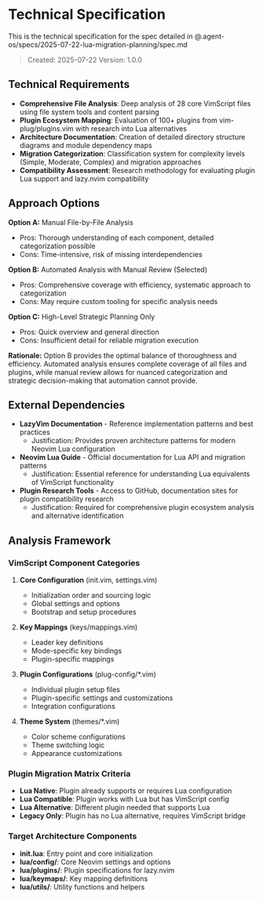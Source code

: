# Technical Specification

This is the technical specification for the spec detailed in @.agent-os/specs/2025-07-22-lua-migration-planning/spec.md

> Created: 2025-07-22
> Version: 1.0.0

## Technical Requirements

- **Comprehensive File Analysis**: Deep analysis of 28 core VimScript files using file system tools and content parsing
- **Plugin Ecosystem Mapping**: Evaluation of 100+ plugins from vim-plug/plugins.vim with research into Lua alternatives
- **Architecture Documentation**: Creation of detailed directory structure diagrams and module dependency maps
- **Migration Categorization**: Classification system for complexity levels (Simple, Moderate, Complex) and migration approaches
- **Compatibility Assessment**: Research methodology for evaluating plugin Lua support and lazy.nvim compatibility

## Approach Options

**Option A:** Manual File-by-File Analysis
- Pros: Thorough understanding of each component, detailed categorization possible
- Cons: Time-intensive, risk of missing interdependencies

**Option B:** Automated Analysis with Manual Review (Selected)
- Pros: Comprehensive coverage with efficiency, systematic approach to categorization
- Cons: May require custom tooling for specific analysis needs

**Option C:** High-Level Strategic Planning Only  
- Pros: Quick overview and general direction
- Cons: Insufficient detail for reliable migration execution

**Rationale:** Option B provides the optimal balance of thoroughness and efficiency. Automated analysis ensures complete coverage of all files and plugins, while manual review allows for nuanced categorization and strategic decision-making that automation cannot provide.

## External Dependencies

- **LazyVim Documentation** - Reference implementation patterns and best practices
  - Justification: Provides proven architecture patterns for modern Neovim Lua configuration
- **Neovim Lua Guide** - Official documentation for Lua API and migration patterns  
  - Justification: Essential reference for understanding Lua equivalents of VimScript functionality
- **Plugin Research Tools** - Access to GitHub, documentation sites for plugin compatibility research
  - Justification: Required for comprehensive plugin ecosystem analysis and alternative identification

## Analysis Framework

### VimScript Component Categories

1. **Core Configuration** (init.vim, settings.vim)
   - Initialization order and sourcing logic
   - Global settings and options
   - Bootstrap and setup procedures

2. **Key Mappings** (keys/mappings.vim)
   - Leader key definitions
   - Mode-specific key bindings  
   - Plugin-specific mappings

3. **Plugin Configurations** (plug-config/*.vim)
   - Individual plugin setup files
   - Plugin-specific settings and customizations
   - Integration configurations

4. **Theme System** (themes/*.vim)
   - Color scheme configurations
   - Theme switching logic
   - Appearance customizations

### Plugin Migration Matrix Criteria

- **Lua Native**: Plugin already supports or requires Lua configuration
- **Lua Compatible**: Plugin works with Lua but has VimScript config  
- **Lua Alternative**: Different plugin needed that supports Lua
- **Legacy Only**: Plugin has no Lua alternative, requires VimScript bridge

### Target Architecture Components

- **init.lua**: Entry point and core initialization
- **lua/config/**: Core Neovim settings and options
- **lua/plugins/**: Plugin specifications for lazy.nvim
- **lua/keymaps/**: Key mapping definitions
- **lua/utils/**: Utility functions and helpers